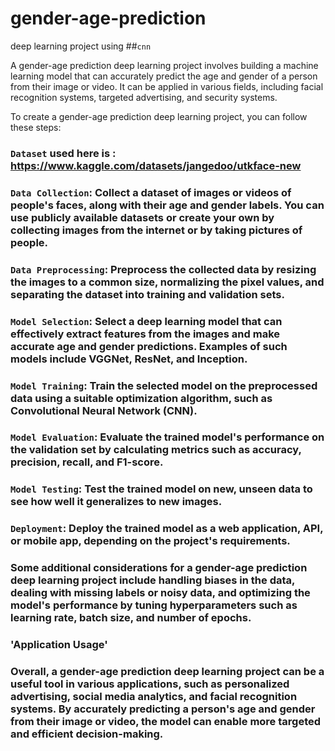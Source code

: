 # gender-age-prediction
deep learning project using ##`cnn`

A gender-age prediction deep learning project involves building a machine learning model that can accurately predict the age and gender of a person from their image or video. It can be applied in various fields, including facial recognition systems, targeted advertising, and security systems.

To create a gender-age prediction deep learning project, you can follow these steps:
### `Dataset` used here is : https://www.kaggle.com/datasets/jangedoo/utkface-new

### `Data Collection`: Collect a dataset of images or videos of people's faces, along with their age and gender labels. You can use publicly available datasets or create your own by collecting images from the internet or by taking pictures of people.

### `Data Preprocessing`: Preprocess the collected data by resizing the images to a common size, normalizing the pixel values, and separating the dataset into training and validation sets.

### `Model Selection`: Select a deep learning model that can effectively extract features from the images and make accurate age and gender predictions. Examples of such models include VGGNet, ResNet, and Inception.

### `Model Training`: Train the selected model on the preprocessed data using a suitable optimization algorithm, such as Convolutional Neural Network (CNN).

### `Model Evaluation`: Evaluate the trained model's performance on the validation set by calculating metrics such as accuracy, precision, recall, and F1-score.

### `Model Testing`: Test the trained model on new, unseen data to see how well it generalizes to new images.

### `Deployment`: Deploy the trained model as a web application, API, or mobile app, depending on the project's requirements.

### Some additional considerations for a gender-age prediction deep learning project include handling biases in the data, dealing with missing labels or noisy data, and optimizing the model's performance by tuning hyperparameters such as learning rate, batch size, and number of epochs.
### 'Application Usage'
### Overall, a gender-age prediction deep learning project can be a useful tool in various applications, such as personalized advertising, social media analytics, and facial recognition systems. By accurately predicting a person's age and gender from their image or video, the model can enable more targeted and efficient decision-making.
